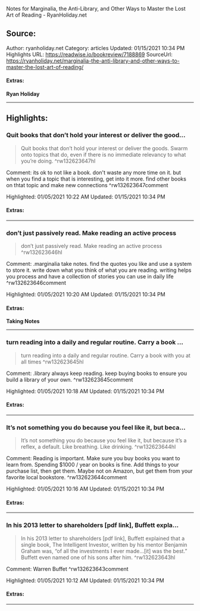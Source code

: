 Notes for Marginalia, the Anti-Library, and Other Ways to Master the Lost Art of Reading - RyanHoliday.net

## Source:
Author: ryanholiday.net
Category: articles
Updated: 01/15/2021 10:34 PM
Highlights URL: https://readwise.io/bookreview/7188869
SourceUrl: https://ryanholiday.net/marginalia-the-anti-library-and-other-ways-to-master-the-lost-art-of-reading/


#### Extras:
**Ryan Holiday**



 
-----
 ## Highlights:

### Quit books that don’t hold your interest or deliver the good...
>Quit books that don’t hold your interest or deliver the goods. Swarm onto topics that do, even if there is no immediate relevancy to what you’re doing. ^rw132623647hl

Comment: its ok to not like a book. don't waste any more time on it. but when you find a topic that is interesting, get into it more. find other books on thtat topic and make new connections ^rw132623647comment

Highlighted: 01/05/2021 10:22 AM
Updated: 01/15/2021 10:34 PM


#### Extras:





------

### don’t just passively read. Make reading an active process
>don’t just passively read. Make reading an active process ^rw132623646hl

Comment: .marginalia
take notes. find the quotes you like and use a system to store it. write down what you think of what you are reading. writing helps you process and have a collection of stories you can use in daily life ^rw132623646comment

Highlighted: 01/05/2021 10:20 AM
Updated: 01/15/2021 10:34 PM


#### Extras:
**Taking Notes**




------

### turn reading into a daily and regular routine. Carry a book ...
>turn reading into a daily and regular routine. Carry a book with you at all times ^rw132623645hl

Comment: .library
always keep reading. keep buying books to ensure you build a library of your own. ^rw132623645comment

Highlighted: 01/05/2021 10:18 AM
Updated: 01/15/2021 10:34 PM


#### Extras:





------

### It’s not something you do because you feel like it, but beca...
>It’s not something you do because you feel like it, but because it’s a reflex, a default. Like breathing. Like drinking. ^rw132623644hl

Comment: Reading is important. Make sure you buy books you want to learn from. Spending $1000 / year on books is fine. Add things to your purchase list, then get them. Maybe not on Amazon, but get them from your favorite local bookstore. ^rw132623644comment

Highlighted: 01/05/2021 10:16 AM
Updated: 01/15/2021 10:34 PM


#### Extras:





------

### In his 2013 letter to shareholders [pdf link], Buffett expla...
>In his 2013 letter to shareholders [pdf link], Buffett explained that a single book, The Intelligent Investor, written by his mentor Benjamin Graham was, “of all the investments I ever made…[it] was the best.” Buffett even named one of his sons after him. ^rw132623643hl

Comment: Warren Buffet ^rw132623643comment

Highlighted: 01/05/2021 10:12 AM
Updated: 01/15/2021 10:34 PM


#### Extras:





------

